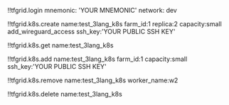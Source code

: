 !!tfgrid.login
 	mnemonic: 'YOUR MNEMONIC'
 	network: dev

!!tfgrid.k8s.create
    name:test_3lang_k8s
    farm_id:1
    replica:2
    capacity:small
    add_wireguard_access
    ssh_key:'YOUR PUBLIC SSH KEY'

!!tfgrid.k8s.get
    name:test_3lang_k8s

!!tfgrid.k8s.add
    name:test_3lang_k8s
    farm_id:1
    capacity:small
    ssh_key:'YOUR PUBLIC SSH KEY'

!!tfgrid.k8s.remove
    name:test_3lang_k8s
    worker_name:w2

!!tfgrid.k8s.delete
    name:test_3lang_k8s
